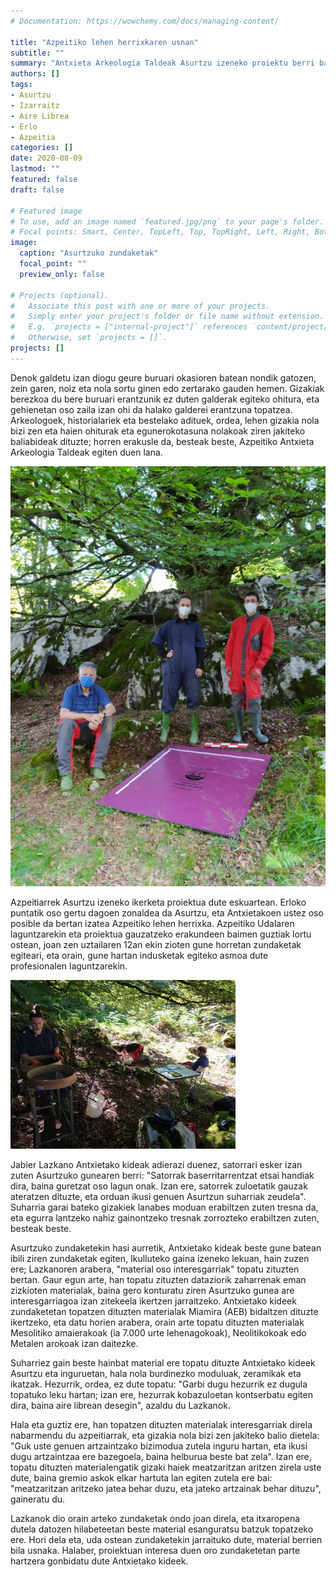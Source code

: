```yaml
---
# Documentation: https://wowchemy.com/docs/managing-content/

title: "Azpeitiko lehen herrixkaren usnan"
subtitle: ""
summary: "Antxieta Arkeologia Taldeak Asurtzu izeneko proiektu berri bat du eskuartean, eta joan zen hilean hasi ziren bertan zundaketak egiten. Suharriak, ikatzak eta bestelako hainbat material topatu dituzte gune hartan; batzuk, ia 7.000 urtekoak."
authors: []
tags: 
- Asurtzu
- Izarraitz
- Aire Librea
- Erlo
- Azpeitia
categories: []
date: 2020-08-09
lastmod: ""
featured: false
draft: false

# Featured image
# To use, add an image named `featured.jpg/png` to your page's folder.
# Focal points: Smart, Center, TopLeft, Top, TopRight, Left, Right, BottomLeft, Bottom, BottomRight.
image:
  caption: "Asurtzuko zundaketak"
  focal_point: ""
  preview_only: false

# Projects (optional).
#   Associate this post with one or more of your projects.
#   Simply enter your project's folder or file name without extension.
#   E.g. `projects = ["internal-project"]` references `content/project/deep-learning/index.md`.
#   Otherwise, set `projects = []`.
projects: []
---
```


Denok galdetu izan diogu geure buruari okasioren batean nondik gatozen, zein garen, noiz eta nola sortu ginen edo zertarako gauden hemen. Gizakiak berezkoa du bere buruari erantzunik ez duten galderak egiteko ohitura, eta gehienetan oso zaila izan ohi da halako galderei erantzuna topatzea. Arkeologoek, historialariek eta bestelako adituek, ordea, lehen gizakia nola bizi zen eta haien ohiturak eta egunerokotasuna nolakoak ziren jakiteko baliabideak dituzte; horren erakusle da, besteak beste, Azpeitiko Antxieta Arkeologia Taldeak egiten duen lana.

![Asurtzu](media/1.jpg)

Azpeitiarrek Asurtzu izeneko ikerketa proiektua dute eskuartean. Erloko puntatik oso gertu dagoen zonaldea da Asurtzu, eta Antxietakoen ustez oso posible da bertan izatea Azpeitiko lehen herrixka. Azpeitiko Udalaren laguntzarekin eta proiektua gauzatzeko erakundeen baimen guztiak lortu ostean, joan zen uztailaren 12an ekin zioten gune horretan zundaketak egiteari, eta orain, gune hartan indusketak egiteko asmoa dute profesionalen laguntzarekin.

![Asurtzu](media/2.jpg)

Jabier Lazkano Antxietako kideak adierazi duenez, satorrari esker izan zuten Asurtzuko gunearen berri: "Satorrak baserritarrentzat etsai handiak dira, baina guretzat oso lagun onak. Izan ere, satorrek zuloetatik gauzak ateratzen dituzte, eta orduan ikusi genuen Asurtzun suharriak zeudela". Suharria garai bateko gizakiek lanabes moduan erabiltzen zuten tresna da, eta egurra lantzeko nahiz gainontzeko tresnak zorrozteko erabiltzen zuten, besteak beste.

Asurtzuko zundaketekin hasi aurretik, Antxietako kideak beste gune batean ibili ziren zundaketak egiten, Ikulluteko gaina izeneko lekuan, hain zuzen ere; Lazkanoren arabera, "material oso interesgarriak" topatu zituzten bertan. Gaur egun arte, han topatu zituzten dataziorik zaharrenak eman zizkioten materialak, baina gero konturatu ziren Asurtzuko gunea are interesgarriagoa izan zitekeela ikertzen jarraitzeko. Antxietako kideek zundaketetan topatzen dituzten materialak Miamira (AEB) bidaltzen dituzte ikertzeko, eta datu horien arabera, orain arte topatu dituzten materialak Mesolitiko amaierakoak (ia 7.000 urte lehenagokoak), Neolitikokoak edo Metalen arokoak izan daitezke.

Suharriez gain beste hainbat material ere topatu dituzte Antxietako kideek Asurtzu eta inguruetan, hala nola burdinezko moduluak, zeramikak eta ikatzak. Hezurrik, ordea, ez dute topatu: "Garbi dugu hezurrik ez dugula topatuko leku hartan; izan ere, hezurrak kobazuloetan kontserbatu egiten dira, baina aire librean desegin", azaldu du Lazkanok.

Hala eta guztiz ere, han topatzen dituzten materialak interesgarriak direla nabarmendu du azpeitiarrak, eta gizakia nola bizi zen jakiteko balio dietela: "Guk uste genuen artzaintzako bizimodua zutela inguru hartan, eta ikusi dugu artzaintzaa ere bazegoela, baina helburua beste bat zela". Izan ere, topatu dituzten materialengatik gizaki haiek meatzaritzan aritzen zirela uste dute, baina gremio askok elkar hartuta lan egiten zutela ere bai: "meatzaritzan aritzeko jatea behar duzu, eta jateko artzainak behar dituzu", gaineratu du.

Lazkanok dio orain arteko zundaketak ondo joan direla, eta itxaropena dutela datozen hilabeteetan beste material esanguratsu batzuk topatzeko ere. Hori dela eta, uda ostean zundaketekin jarraituko dute, material berrien bila usnaka. Halaber, proiektuan interesa duen oro zundaketetan parte hartzera gonbidatu dute Antxietako kideek.
